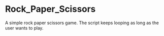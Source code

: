 # Rock_Paper_Scissors
A simple rock paper scissors game.
The script keeps looping as long as the user wants to play.
